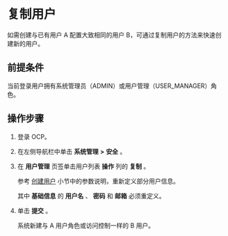 复制用户
=========================

如需创建与已有用户 A 配置大致相同的用户 B，可通过复制用户的方法来快速创建新的用户。

**前提条件**
-----------------------------

当前登录用户拥有系统管理员（ADMIN）或用户管理（USER_MANAGER）角色。

操作步骤
-------------------------

1. 登录 OCP。

2. 在左侧导航栏中单击 **系统管理** **\>** **安全** 。

3. 在 **用户管理** 页签单击用户列表 **操作** 列的 **复制** 。

   参考 [创建用户](../1000.system-management-features/500.create-a-user-1.md) 小节中的参数说明，重新定义部分用户信息。

   其中 **基础信息** 的 **用户名** 、 **密码** 和 **邮箱** 必须重定义。

4. 单击 **提交** 。

   系统新建与 A 用户角色或访问控制一样的 B 用户。
